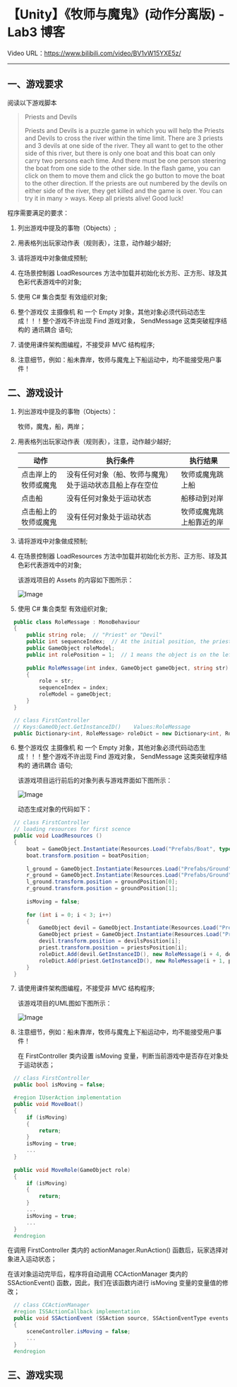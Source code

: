 # 【Unity】《牧师与魔鬼》(动作分离版) - Lab3 博客 

Video URL：https://www.bilibili.com/video/BV1vW15YXE5z/

---

## 一、游戏要求 

阅读以下游戏脚本

>Priests and Devils
>
>Priests and Devils is a puzzle game in which you will help the Priests and Devils to cross the river within the time limit. There are 3 priests and 3 devils at one side of the river. They all want to get to the other side of this river, but there is only one boat and this boat can only carry two persons each time. And there must be one person steering the boat from one side to the other side. In the flash game, you can click on them to move them and click the go button to move the boat to the other direction. If the priests are out numbered by the devils on either side of the river, they get killed and the game is over. You can try it in many > ways. Keep all priests alive! Good luck!

程序需要满足的要求：

1. 列出游戏中提及的事物（Objects）;

2. 用表格列出玩家动作表（规则表），注意，动作越少越好;
  
3. 请将游戏中对象做成预制;
 
4. 在场景控制器 LoadResources 方法中加载并初始化长方形、正方形、球及其色彩代表游戏中的对象;
   
5. 使用 C# 集合类型 有效组织对象;
   
6. 整个游戏仅 主摄像机 和 一个 Empty 对象，其他对象必须代码动态生成！！！整个游戏不许出现 Find 游戏对象， SendMessage 这类突破程序结构的 通讯耦合 语句;

7. 请使用课件架构图编程，不接受非 MVC 结构程序;

8. 注意细节，例如：船未靠岸，牧师与魔鬼上下船运动中，均不能接受用户事件！

## 二、游戏设计 

1. 列出游戏中提及的事物（Objects）：

   牧师，魔鬼，船，两岸；

2. 用表格列出玩家动作表（规则表），注意，动作越少越好;

   | 动作 | 执行条件 | 执行结果 |
   | ---- | ---- | ---- |
   | 点击岸上的牧师或魔鬼 | 没有任何对象（船、牧师与魔鬼）处于运动状态且船上存在空位 | 牧师或魔鬼跳上船 |
   | 点击船 | 没有任何对象处于运动状态 | 船移动到对岸 |
   | 点击船上的牧师或魔鬼 | 没有任何对象处于运动状态 | 牧师或魔鬼跳上船靠近的岸 |

3. 请将游戏中对象做成预制;

4. 在场景控制器 LoadResources 方法中加载并初始化长方形、正方形、球及其色彩代表游戏中的对象;

   该游戏项目的 Assets 的内容如下图所示：
   
   ![Image](./word/media/image1.png)

5. 使用 C# 集合类型 有效组织对象;

```cs
  public class RoleMessage : MonoBehaviour
  {
      public string role;  // "Priest" or "Devil"
      public int sequenceIndex;  // At the initial position, the priest's sequenceIndex value is 1 ~ 3, while the devil's sequenceIndex value is 4 ~ 6
      public GameObject roleModel;
      public int rolePosition = 1;  // 1 means the object is on the left bank, 0 means the object is on the ship, and -1 means the object is on the right bank
  
      public RoleMessage(int index, GameObject gameObject, string str)
      {
          role = str;
          sequenceIndex = index;
          roleModel = gameObject;
      }
  }

  // class FirstController
  // Keys:GameObject.GetInstanceID()    Values:RoleMessage
  public Dictionary<int, RoleMessage> roleDict = new Dictionary<int, RoleMessage>();
```

6. 整个游戏仅 主摄像机 和 一个 Empty 对象，其他对象必须代码动态生成！！！整个游戏不许出现 Find 游戏对象， SendMessage 这类突破程序结构的 通讯耦合 语句;

   该游戏项目运行前后的对象列表与游戏界面如下图所示：
   
   ![Image](./word/media/image2.png)

   动态生成对象的代码如下：
   
```cs
  // class FirstController
  // loading resources for first scence
  public void LoadResources ()
  {
      boat = GameObject.Instantiate(Resources.Load("Prefabs/Boat", typeof(GameObject))) as GameObject;
      boat.transform.position = boatPosition;
  
      l_ground = GameObject.Instantiate(Resources.Load("Prefabs/Ground", typeof(GameObject))) as GameObject;
  	  r_ground = GameObject.Instantiate(Resources.Load("Prefabs/Ground", typeof(GameObject))) as GameObject;
  	  l_ground.transform.position = groundPosition[0];
      r_ground.transform.position = groundPosition[1];
  
      isMoving = false;
  
      for (int i = 0; i < 3; i++)
      {
          GameObject devil = GameObject.Instantiate(Resources.Load("Prefabs/Devil", typeof(GameObject))) as GameObject;
          GameObject priest = GameObject.Instantiate(Resources.Load("Prefabs/Priest", typeof(GameObject))) as GameObject;
          devil.transform.position = devilsPosition[i];
          priest.transform.position = priestsPosition[i];
          roleDict.Add(devil.GetInstanceID(), new RoleMessage(i + 4, devil, "devil"));
          roleDict.Add(priest.GetInstanceID(), new RoleMessage(i + 1, priest, "priest"));
      }
  }
```

7. 请使用课件架构图编程，不接受非 MVC 结构程序;

   该游戏项目的UML图如下图所示：

   ![Image](./word/media/Main.png)

8. 注意细节，例如：船未靠岸，牧师与魔鬼上下船运动中，均不能接受用户事件！

   在 FirstController 类内设置 isMoving 变量，判断当前游戏中是否存在对象处于运动状态；

```cs
  // class FirstController
  public bool isMoving = false;

  #region IUserAction implementation
  public void MoveBoat()
  {
      if (isMoving)
      {
          return;
      }
      isMoving = true;
      ...
  }
  
  public void MoveRole(GameObject role)
  {
      if (isMoving)
      {
          return;
      }
      ...
      isMoving = true;
      ...
  }
  #endregion
```

  在调用 FirstController 类内的 actionManager.RunAction() 函数后，玩家选择对象进入运动状态；
  
  在该对象运动完毕后，程序将自动调用 CCActionManager 类内的 SSActionEvent() 函数，因此，我们在该函数内进行 isMoving 变量的变量值的修改；

```cs
  // class CCActionManager
  #region ISSActionCallback implementation
  public void SSActionEvent (SSAction source, SSActionEventType events = SSActionEventType.Competeted, int intParam = 0, string strParam = null, Object objectParam = null)
  {
      sceneController.isMoving = false;
      ...
  }
  #endregion
```

## 三、游戏实现 
